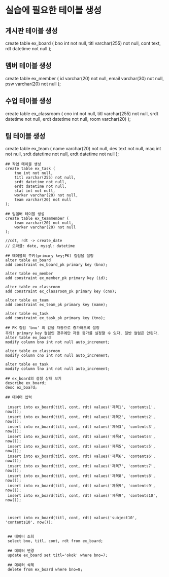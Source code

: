 # 실습에 필요한 테이블 생성

## 게시판 테이블 생성
create table ex_board (
    bno int not null,
    titl varchar(255) not null,
    cont text,
    rdt datetime not null
);

## 멤버 테이블 생성
create table ex_member (
    id varchar(20) not null,
    email varchar(30) not null,
    psw varchar(20) not null
);

## 수업 테이블 생성
create table ex_classroom (
    cno int not null,
    titl varchar(255) not null,
    srdt datetime not null,
    erdt datetime not null,
    room varchar(20) 
);

## 팀 테이블 생성
create table ex_team (
    name varchar(20) not null,
    des text not null,
    maq int not null,
    srdt datetime not null,
    erdt datetime not null
);
```````````````````````````````````````````````
## 작업 테이블 생성
create table ex_task (
    tno int not null,
    titl varchar(255) not null,
    srdt datetime not null,
    erdt datetime not null,
    stat int not null,
    worker varchar(20) not null,
    team varchar(20) not null
);

## 팀멤버 테이블 생성
create table ex_teammember (
    team varchar(20) not null,
    worker varchar(20) not null
);

//cdt, rdt -> create_date
// 오라클: date, mysql: datetime

## 테이블의 주키(primary key;PK) 컬럼을 설정
alter table ex_board
add constraint ex_board_pk primary key (bno);
  
alter table ex_member
add constraint ex_member_pk primary key (id);

alter table ex_classroom
add constraint ex_classroom_pk primary key (cno);

alter table ex_team
add constraint ex_team_pk primary key (name);

alter table ex_task
add constraint ex_task_pk primary key (tno);
  
## PK 컬럼 'bno' 의 값을 자동으로 증가하도록 설정
주의! primary key 컬럼인 경우에만 자동 증가를 설정할 수 있다. 일반 컬럼은 안된다.
alter table ex_board
modify column bno int not null auto_increment;

alter table ex_classroom
modify column cno int not null auto_increment;

alter table ex_task
modify column tno int not null auto_increment;
  
## ex_board의 설정 상태 보기
describe ex_board;
desc ex_board;

## 데이터 입력

 insert into ex_board(titl, cont, rdt) values('제목1', 'contents1', now());
 insert into ex_board(titl, cont, rdt) values('제목2', 'contents2', now());
 insert into ex_board(titl, cont, rdt) values('제목3', 'contents3', now());
 insert into ex_board(titl, cont, rdt) values('제목4', 'contents4', now());
 insert into ex_board(titl, cont, rdt) values('제목5', 'contents5', now());
 insert into ex_board(titl, cont, rdt) values('제목6', 'contents6', now());
 insert into ex_board(titl, cont, rdt) values('제목7', 'contents7', now());
 insert into ex_board(titl, cont, rdt) values('제목8', 'contents8', now());
 insert into ex_board(titl, cont, rdt) values('제목9', 'contents9', now());
 insert into ex_board(titl, cont, rdt) values('제목9', 'contents10', now());
 
 
 
 insert into ex_board(titl, cont, rdt) values('subject10', 'contents10', now());
 
 
 ## 데이터 조회
 select bno, titl, cont, rdt from ex_board;
 
 ## 데이터 변경
 update ex_board set titl='okok' where bno=7;
 
 ## 데이터 삭제
 delete from ex_board where bno=8;
 




